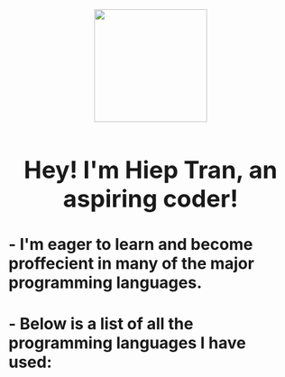 <div id="header" align="center">
  <img src="https://media.giphy.com/media/3osxY52Ss9rhK2fbhe/giphy.gif" width="200"/>
</div>


<center>
  <b>
    <h1 style="font-size:300%;">Hey! I'm Hiep Tran, an aspiring coder! </h1>
  </b>
</center>

<h2 style="font-size:200%;"> - I'm eager to learn and become proffecient in many of the major programming languages.  </h2>

<h3 style="font-size:200%;"> - Below is a list of all the programming languages I have used:</h3>

